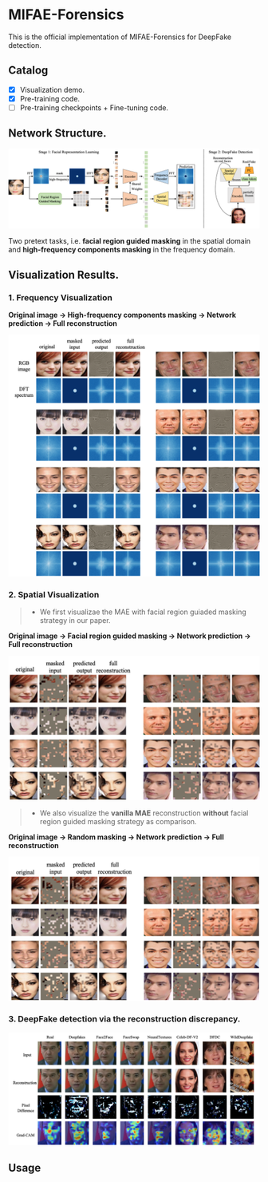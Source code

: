 # MIFAE-Forensics
This is the official implementation of MIFAE-Forensics for DeepFake detection.

## Catalog
- [x] Visualization demo.
- [x] Pre-training code.
- [ ] Pre-training checkpoints + Fine-tuning code.

## Network Structure.
![image](https://github.com/Mark-Dou/Forensics/blob/main/Visualization/MIFAE-Forensics.png)

Two pretext tasks, i.e. **facial region guided masking** in the spatial domain and **high-frequency components masking** in the frequency domain.
## Visualization Results.

### 1. Frequency Visualization
**Original image -> High-frequency components masking -> Network prediction -> Full reconstruction**

![image](https://github.com/Mark-Dou/Forensics/blob/main/Visualization/freq_recon.png)

### 2. Spatial Visualization
> + We first visualizae the MAE with facial region guiaded masking strategy in our paper.

**Original image -> Facial region guided masking -> Network prediction -> Full reconstruction**

![image](https://github.com/Mark-Dou/Forensics/blob/main/Visualization/spatial_guided.png)


> + We also visualize the **vanilla MAE** reconstruction **without** facial region guided masking strategy as comparison.

**Original image -> Random masking -> Network prediction -> Full reconstruction**

![image](https://github.com/Mark-Dou/Forensics/blob/main/Visualization/spatial_mae.png)

### 3. DeepFake detection via the reconstruction discrepancy.

![image](https://github.com/Mark-Dou/Forensics/blob/main/Visualization/recon.png)

## Usage



